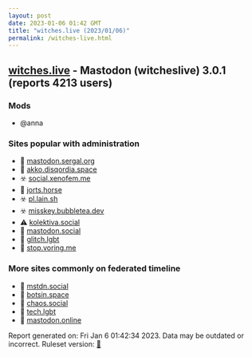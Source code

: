 ```yaml
---
layout: post
date: 2023-01-06 01:42 GMT
title: "witches.live (2023/01/06)"
permalink: /witches-live.html
---
```



## [witches.live](https://witches.live) - Mastodon (witcheslive) 3.0.1 (reports 4213 users)

### Mods
 * @anna

### Sites popular with administration

* 🐘 [mastodon.sergal.org](/mastodon-sergal-org.html)
* 🚫 [akko.disqordia.space](/akko-disqordia-space.html)
* ☣️ [social.xenofem.me](/social-xenofem-me.html)
* 🚫 [jorts.horse](/jorts-horse.html)
* ☣️ [pl.lain.sh](/pl-lain-sh.html)
* ☣️ [misskey.bubbletea.dev](/misskey-bubbletea-dev.html)
* ⚠️ [kolektiva.social](/kolektiva-social.html)
* 🐘 [mastodon.social](/mastodon-social.html)
* 🐘 [glitch.lgbt](/glitch-lgbt.html)
* 🐘 [stop.voring.me](/stop-voring-me.html)

### More sites commonly on federated timeline

* 🐘 [mstdn.social](/mstdn-social.html)
* 🐘 [botsin.space](/botsin-space.html)
* 🐘 [chaos.social](/chaos-social.html)
* 🐘 [tech.lgbt](/tech-lgbt.html)
* 🐘 [mastodon.online](/mastodon-online.html)

Report generated on: Fri Jan  6 01:42:34 2023. Data may be outdated or incorrect.
Ruleset version: [🏀](/version-basketball)

